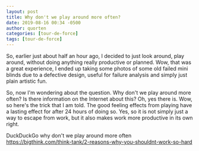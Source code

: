 ```yaml
---
layout: post
title: Why don't we play around more often?
date: 2019-08-16 00:34 -0500
author: quorten
categories: [tour-de-force]
tags: [tour-de-force]
---
```


So, earlier just about half an hour ago, I decided to just look
around, play around, without doing anything really productive or
planned.  Wow, that was a great experience, I ended up taking some
photos of some old failed mini blinds due to a defective design,
useful for failure analysis and simply just plain artistic fun.

So, now I'm wondering about the question.  Why don't we play around
more often?  Is there information on the Internet about this?  Oh, yes
there is.  Wow, so here's the trick that I am told.  The good feeling
effects from playing have a lasting effect for after 24 hours of doing
so.  Yes, so it is not simply just a way to escape from work, but it
also makes work more productive in its own right.

DuckDuckGo why don't we play around more often  
https://bigthink.com/think-tank/2-reasons-why-you-shouldnt-work-so-hard
